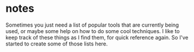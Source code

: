 notes
=====

Sometimes you just need a list of popular tools that are currently being used, or maybe some help on how to do some cool techniques.  I like to keep track of these things as I find them, for quick reference again.  So I've started to create some of those lists here.
